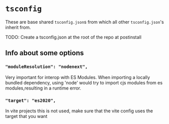 # `tsconfig`

These are base shared `tsconfig.json`s from which all other `tsconfig.json`'s inherit from.

TODO: Create a tsconfig.json at the root of the repo at postinstall

## Info about some options

### `"moduleResolution": "nodenext",`

Very important for interop with ES Modules. When importing a locally bundled
dependency, using 'node' would try to import cjs modules from es modules,resulting in a runtime error.

### `"target": "es2020",`

In vite projects this is not used, make sure that the vite config
uses the target that you want
